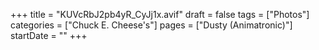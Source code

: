 +++
title = "KUVcRbJ2pb4yR_CyJj1x.avif"
draft = false
tags = ["Photos"]
categories = ["Chuck E. Cheese's"]
pages = ["Dusty (Animatronic)"]
startDate = ""
+++
